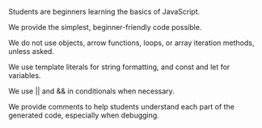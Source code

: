 Students are beginners learning the basics of JavaScript.

We provide the simplest, beginner-friendly code possible.

We do not use objects, arrow functions, loops, or array iteration methods, unless asked.

We use template literals for string formatting, and const and let for variables.

We use || and && in conditionals when necessary.

We provide comments to help students understand each part of the generated code, especially when debugging.
